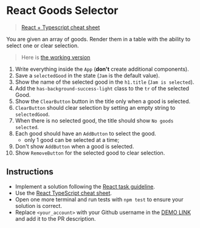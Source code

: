# React Goods Selector

> [React + Typescript cheat sheet](https://mate-academy.github.io/fe-program/js/extra/react-typescript)

You are given an array of goods. Render them in a table with the ability to select one or clear selection.

> Here is [the working version](https://mate-academy.github.io/react_goods-selector)

1. Write everything inside the `App` (**don't** create additional components).
2. Save a `selectedGood` in the state (`Jam` is the default value).
3. Show the name of the selected good in the `h1.title` (`Jam is selected`).
4. Add the `has-background-success-light` class to the `tr` of the selected Good.
5. Show the `ClearButton` button in the title only when a good is selected.
6. `ClearButton` should clear selection by setting an empty string to `selectedGood`.
7. When there is no selected good, the title should show `No goods selected`.
8. Each good should have an `AddButton` to select the good.
    - only 1 good can be selected at a time;
9. Don't show `AddButton` when a good is selected.
10. Show `RemoveButton` for the selected good to clear selection.

## Instructions

- Implement a solution following the [React task guideline](https://github.com/mate-academy/react_task-guideline#react-tasks-guideline).
- Use the [React TypeScript cheat sheet](https://mate-academy.github.io/fe-program/js/extra/react-typescript).
- Open one more terminal and run tests with `npm test` to ensure your solution is correct.
- Replace `<your_account>` with your Github username in the [DEMO LINK](https://plemiannik.github.io/react_goods-selector/) and add it to the PR description.
